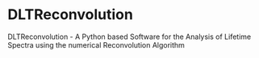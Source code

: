 # DLTReconvolution
DLTReconvolution - A Python based Software for the Analysis of Lifetime Spectra using the numerical Reconvolution Algorithm
